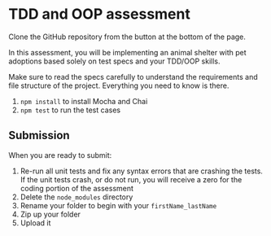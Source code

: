 # TDD and OOP assessment

Clone the GitHub repository from the button at the bottom of the page.

In this assessment, you will be implementing an animal shelter with pet
adoptions based solely on test specs and your TDD/OOP skills.

Make sure to read the specs carefully to understand the requirements and file
structure of the project. Everything you need to know is there.

1. `npm install` to install Mocha and Chai
2. `npm test` to run the test cases

## Submission

When you are ready to submit:

1. Re-run all unit tests and fix any syntax errors that are crashing the tests. If
the unit tests crash, or do not run, you will receive a zero for the coding
portion of the assessment
2. Delete the `node_modules` directory
3. Rename your folder to begin with your `firstName_lastName`
4. Zip up your folder
5. Upload it